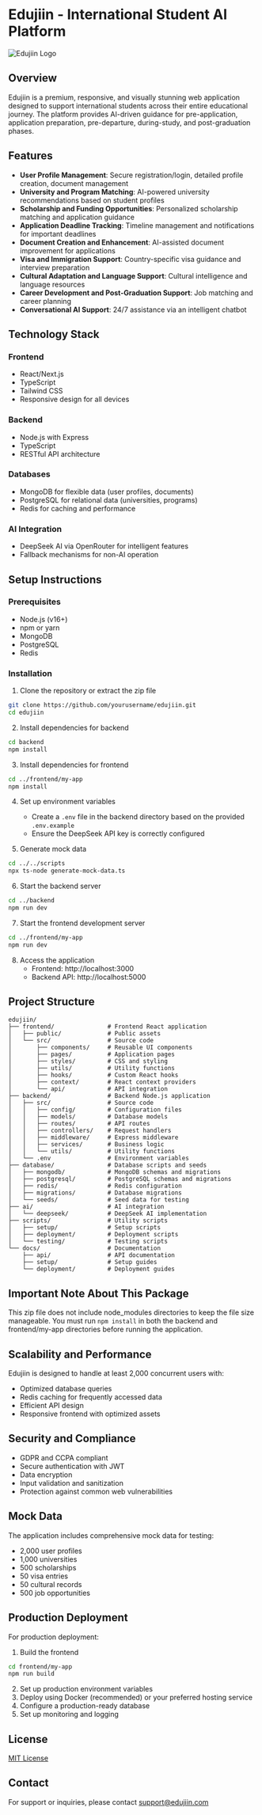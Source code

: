 # Edujiin - International Student AI Platform

![Edujiin Logo](logo.png)

## Overview

Edujiin is a premium, responsive, and visually stunning web application designed to support international students across their entire educational journey. The platform provides AI-driven guidance for pre-application, application preparation, pre-departure, during-study, and post-graduation phases.

## Features

- **User Profile Management**: Secure registration/login, detailed profile creation, document management
- **University and Program Matching**: AI-powered university recommendations based on student profiles
- **Scholarship and Funding Opportunities**: Personalized scholarship matching and application guidance
- **Application Deadline Tracking**: Timeline management and notifications for important deadlines
- **Document Creation and Enhancement**: AI-assisted document improvement for applications
- **Visa and Immigration Support**: Country-specific visa guidance and interview preparation
- **Cultural Adaptation and Language Support**: Cultural intelligence and language resources
- **Career Development and Post-Graduation Support**: Job matching and career planning
- **Conversational AI Support**: 24/7 assistance via an intelligent chatbot

## Technology Stack

### Frontend
- React/Next.js
- TypeScript
- Tailwind CSS
- Responsive design for all devices

### Backend
- Node.js with Express
- TypeScript
- RESTful API architecture

### Databases
- MongoDB for flexible data (user profiles, documents)
- PostgreSQL for relational data (universities, programs)
- Redis for caching and performance

### AI Integration
- DeepSeek AI via OpenRouter for intelligent features
- Fallback mechanisms for non-AI operation

## Setup Instructions

### Prerequisites
- Node.js (v16+)
- npm or yarn
- MongoDB
- PostgreSQL
- Redis

### Installation

1. Clone the repository or extract the zip file
```bash
git clone https://github.com/yourusername/edujiin.git
cd edujiin
```

2. Install dependencies for backend
```bash
cd backend
npm install
```

3. Install dependencies for frontend
```bash
cd ../frontend/my-app
npm install
```

4. Set up environment variables
   - Create a `.env` file in the backend directory based on the provided `.env.example`
   - Ensure the DeepSeek API key is correctly configured

5. Generate mock data
```bash
cd ../../scripts
npx ts-node generate-mock-data.ts
```

6. Start the backend server
```bash
cd ../backend
npm run dev
```

7. Start the frontend development server
```bash
cd ../frontend/my-app
npm run dev
```

8. Access the application
   - Frontend: http://localhost:3000
   - Backend API: http://localhost:5000

## Project Structure

```
edujiin/
├── frontend/               # Frontend React application
│   ├── public/             # Public assets
│   └── src/                # Source code
│       ├── components/     # Reusable UI components
│       ├── pages/          # Application pages
│       ├── styles/         # CSS and styling
│       ├── utils/          # Utility functions
│       ├── hooks/          # Custom React hooks
│       ├── context/        # React context providers
│       └── api/            # API integration
├── backend/                # Backend Node.js application
│   ├── src/                # Source code
│   │   ├── config/         # Configuration files
│   │   ├── models/         # Database models
│   │   ├── routes/         # API routes
│   │   ├── controllers/    # Request handlers
│   │   ├── middleware/     # Express middleware
│   │   ├── services/       # Business logic
│   │   └── utils/          # Utility functions
│   └── .env                # Environment variables
├── database/               # Database scripts and seeds
│   ├── mongodb/            # MongoDB schemas and migrations
│   ├── postgresql/         # PostgreSQL schemas and migrations
│   ├── redis/              # Redis configuration
│   ├── migrations/         # Database migrations
│   └── seeds/              # Seed data for testing
├── ai/                     # AI integration
│   └── deepseek/           # DeepSeek AI implementation
├── scripts/                # Utility scripts
│   ├── setup/              # Setup scripts
│   ├── deployment/         # Deployment scripts
│   └── testing/            # Testing scripts
└── docs/                   # Documentation
    ├── api/                # API documentation
    ├── setup/              # Setup guides
    └── deployment/         # Deployment guides
```

## Important Note About This Package

This zip file does not include node_modules directories to keep the file size manageable. You must run `npm install` in both the backend and frontend/my-app directories before running the application.

## Scalability and Performance

Edujiin is designed to handle at least 2,000 concurrent users with:
- Optimized database queries
- Redis caching for frequently accessed data
- Efficient API design
- Responsive frontend with optimized assets

## Security and Compliance

- GDPR and CCPA compliant
- Secure authentication with JWT
- Data encryption
- Input validation and sanitization
- Protection against common web vulnerabilities

## Mock Data

The application includes comprehensive mock data for testing:
- 2,000 user profiles
- 1,000 universities
- 500 scholarships
- 50 visa entries
- 50 cultural records
- 500 job opportunities

## Production Deployment

For production deployment:
1. Build the frontend
```bash
cd frontend/my-app
npm run build
```

2. Set up production environment variables
3. Deploy using Docker (recommended) or your preferred hosting service
4. Configure a production-ready database
5. Set up monitoring and logging

## License

[MIT License](LICENSE)

## Contact

For support or inquiries, please contact support@edujiin.com
